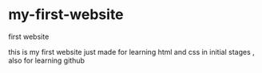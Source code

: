 # my-first-website
first website

this is my first website just made for learning html and css in initial stages , also for learning github


